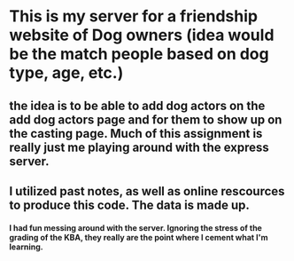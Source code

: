 # This is my server for a friendship website of Dog owners (idea would be the match people based on dog type, age, etc.)
## the idea is to be able to add dog actors on the add dog actors page and for them to show up on the casting page. Much of this assignment is really just me playing around with the express server. 
## I utilized past notes, as well as online rescources to produce this code. The data is made up. 
#### I had fun messing around with the server. Ignoring the stress of the grading of the KBA, they really are the point where I cement what I'm learning. 